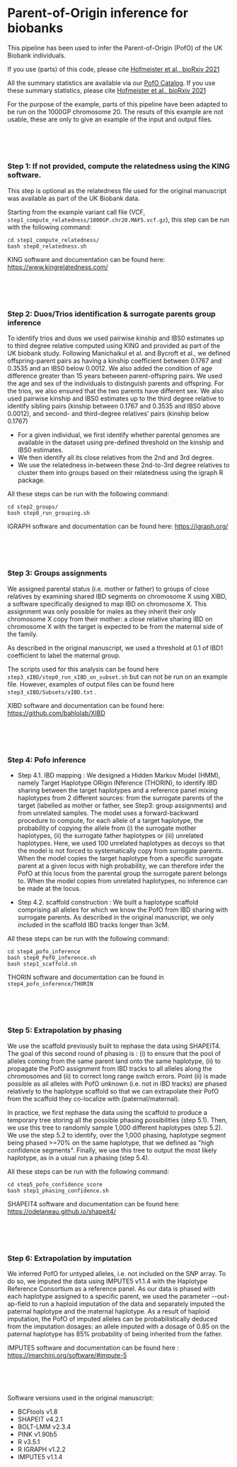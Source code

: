 # Parent-of-Origin inference for biobanks




This pipeline has been used to infer the Parent-of-Origin (PofO) of the UK Biobank individuals.

If you use (parts) of this code, please cite [Hofmeister et al., bioRxiv 2021](https://www.biorxiv.org/content/10.1101/2021.11.03.467079v1)

All the summary statistics are available via our [PofO Catalog](https://www.tinyurl.com/PofOCat). If you use these summary statistics, please cite [Hofmeister et al., bioRxiv 2021](https://www.biorxiv.org/content/10.1101/2021.11.03.467079v1)


For the purpose of the example, parts of this pipeline have been adapted to be run on the 1000GP chromosome 20. The resuts of this example are not usable, these are only to give an example of the input and output files. 



</br>
  &nbsp
 








#
### Step 1: If not provided, compute the relatedness using the KING software.

This step is optional as the relatedness file used for the original manuscript was available as part of the UK Biobank data.

Starting from the example variant call file (VCF, ```step1_compute_relatedness/1000GP.chr20.MAF5.vcf.gz```), this step can be run with the following command:
	
```
cd step1_compute_relatedness/
bash step0_relatedness.sh
```

KING software and documentation can be found here: https://www.kingrelatedness.com/




</br>
  &nbsp




#
### Step 2: Duos/Trios identification & surrogate parents group inference

To identify trios and duos we used pairwise kinship and IBS0 estimates up to third degree relative computed using KING and provided as part of the UK biobank study. Following Manichaikul et al. and Bycroft et al., we defined offspring-parent pairs as having a kinship coefficient between 0.1767 and 0.3535 and an IBS0 below 0.0012. We also added the condition of age difference greater than 15 years between parent-offspring pairs. We used the age and sex of the individuals to distinguish parents and offspring. For the trios, we also ensured that the two parents have different sex. We also used pairwise kinship and IBS0 estimates up to the third degree relative to identify sibling pairs (kinship between 0.1767 and 0.3535 and IBS0 above 0.0012), and second- and third-degree relatives’ pairs (kinship below 0.1767)

* For a given individual, we first identify whether parental genomes are available in the dataset using pre-defined threshold on the kinship and IBS0 estimates. 
* We then identify all its close relatives from the 2nd and 3rd degree.
* We use the relatedness in-between these 2nd-to-3rd degree relatives to cluster them into groups based on their relatedness using the igraph R package.

All these steps can be run with the following command:

```
cd step2_groups/
bash step0_run_grouping.sh
```

IGRAPH software and documentation can be found here: https://igraph.org/






</br>
  &nbsp




#
### Step 3: Groups assignments

We assigned parental status (i.e. mother or father) to groups of close relatives by examining shared IBD segments on chromosome X using XIBD, a software specifically designed to map IBD on chromosome X. This assignment was only possible for males as they inherit their only chromosome X copy from their mother: a close relative sharing IBD on chromosome X with the target is expected to be from the maternal side of the family.

As described in the original manuscript, we used a threshold at 0.1 of IBD1 coefficient to label the maternal group.

The scripts used for this analysis can be found here ```step3_xIBD/step0_run_xIBD_on_subset.sh``` but can not be run on an example file. However, examples of output files can be found here ``` step3_xIBD/Subsets/xIBD.txt ``` .


XIBD software and documentation can be found here: https://github.com/bahlolab/XIBD







</br>
  &nbsp
 



#
### Step 4: Pofo inference

* Step 4.1. IBD mapping : We designed a Hidden Markov Model (HMM), namely Target Haplotype ORigin INference (THORIN), to identify IBD sharing between the target haplotypes and a reference panel mixing haplotypes from 2 different sources: from the surrogate parents of the target (labelled as mother or father, see Step3: group assignments) and from unrelated samples. The model uses a forward-backward procedure to compute, for each allele of a target haplotype, the probability of copying the allele from (i) the surrogate mother haplotypes, (ii) the surrogate father haplotypes or (iii) unrelated haplotypes. Here, we used 100 unrelated haplotypes as decoys so that the model is not forced to systematically copy from surrogate parents. When the model copies the target haplotype from a specific surrogate parent at a given locus with high probability, we can therefore infer the PofO at this locus from the parental group the surrogate parent belongs to. When the model copies from unrelated haplotypes, no inference can be made at the locus.


* Step 4.2. scaffold construction : We built a haplotype scaffold comprising all alleles for which we know the PofO from IBD sharing with surrogate parents. As described in the original manuscript, we only included in the scaffold IBD tracks longer than 3cM.


All these steps can be run with the following command:

```
cd step4_pofo_inference
bash step0_PofO_inference.sh
bash step1_scaffold.sh
```

THORIN software and documentation can be found in ```step4_pofo_inference/THORIN```






</br>
  &nbsp




#
### Step 5: Extrapolation by phasing

We use the scaffold previously built to rephase the data using SHAPEIT4. The goal of this second round of phasing is : (i) to ensure that the pool of alleles coming from the same parent land onto the same haplotype, (ii) to propagate the PofO assignment from IBD tracks to all alleles along the chromosomes and (ii) to correct long range switch errors. Point (ii) is made possible as all alleles with PofO unknown (i.e. not in IBD tracks) are phased relatively to the haplotype scaffold so that we can extrapolate their PofO from the scaffold they co-localize with (paternal/maternal).

In practice, we first rephase the data using the scaffold to produce a temporary tree storing all the possible phasing possibilities (step 5.1). Then, we use this tree to randomly sample 1,000 different haplotypes (step 5.2). We use the step 5.2 to identify, over the 1,000 phasing, haplotype segment being phased >=70% on the same haplotype, that we defined as "high confidence segments". Finally, we use this tree to output the most likely haplotype, as in a usual run a phasing (step 5.4).
	

All these steps can be run with the following command:
```
cd step5_pofo_confidence_score
bash step1_phasing_confidence.sh
```

SHAPEIT4 software and documentation can be found here: https://odelaneau.github.io/shapeit4/








</br>
  &nbsp
 



#
### Step 6: Extrapolation by imputation

We inferred PofO for untyped alleles, i.e. not included on the SNP array. To do so, we imputed the data using IMPUTE5 v1.1.4 with the Haplotype Reference Consortium as a reference panel. As our data is phased with each haplotype assigned to a specific parent, we used the parameter --out-ap-field to run a haploid imputation of the data and separately imputed the paternal haplotype and the maternal haplotype. As a result of haploid imputation, the PofO of imputed alleles can be probabilistically deduced from the imputation dosages: an allele imputed with a dosage of 0.85 on the paternal haplotype has 85% probability of being inherited from the father.

IMPUTE5 software and documentation can be found here : https://jmarchini.org/software/#impute-5 

</br>
  &nbsp
  </br>
  &nbsp





Software versions used in the original manuscript:

* BCFtools v1.8
* SHAPEIT v4.2.1
* BOLT-LMM v2.3.4
* PINK v1.90b5
* R v3.5.1
* R IGRAPH v1.2.2
* IMPUTE5 v1.1.4





